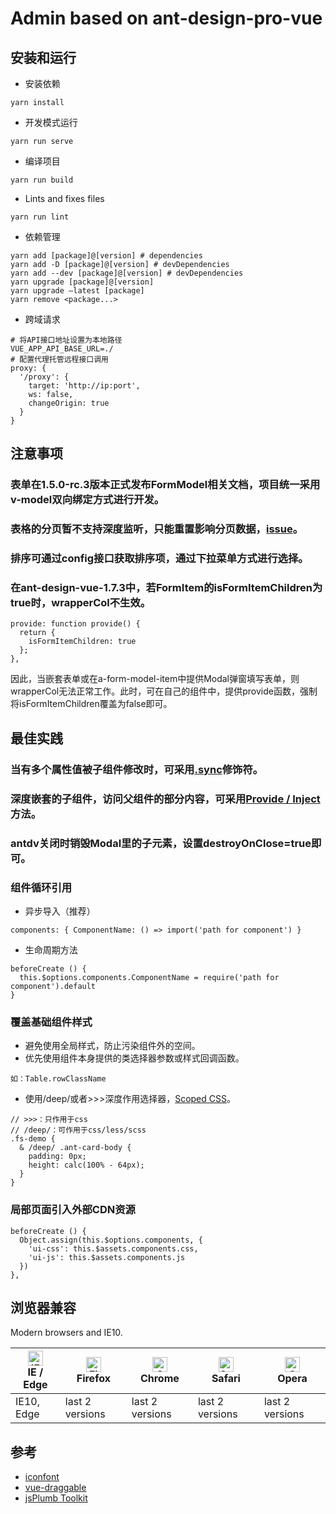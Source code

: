 # Admin based on ant-design-pro-vue

## 安装和运行
- 安装依赖
```
yarn install
```

- 开发模式运行
```
yarn run serve
```

- 编译项目
```
yarn run build
```

- Lints and fixes files
```
yarn run lint
```

- 依赖管理
```
yarn add [package]@[version] # dependencies
yarn add -D [package]@[version] # devDependencies
yarn add --dev [package]@[version] # devDependencies
yarn upgrade [package]@[version]
yarn upgrade –latest [package]
yarn remove <package...>
```

- 跨域请求
```
# 将API接口地址设置为本地路径
VUE_APP_API_BASE_URL=./
# 配置代理托管远程接口调用
proxy: {
  '/proxy': {
    target: 'http://ip:port',
    ws: false,
    changeOrigin: true
  }
}
```

## 注意事项

### 表单在1.5.0-rc.3版本正式发布FormModel相关文档，项目统一采用v-model双向绑定方式进行开发。

### 表格的分页暂不支持深度监听，只能重置影响分页数据，[issue](https://github.com/vueComponent/ant-design-vue/issues/70)。

### 排序可通过config接口获取排序项，通过下拉菜单方式进行选择。

### 在ant-design-vue-1.7.3中，若FormItem的isFormItemChildren为true时，wrapperCol不生效。
```
provide: function provide() {
  return {
    isFormItemChildren: true
  };
},
```
因此，当嵌套表单或在a-form-model-item中提供Modal弹窗填写表单，则wrapperCol无法正常工作。此时，可在自己的组件中，提供provide函数，强制将isFormItemChildren覆盖为false即可。

## 最佳实践

### 当有多个属性值被子组件修改时，可采用[.sync](https://cn.vuejs.org/v2/guide/components-custom-events.html#sync-%E4%BF%AE%E9%A5%B0%E7%AC%A6)修饰符。

### 深度嵌套的子组件，访问父组件的部分内容，可采用[Provide / Inject](https://v3.cn.vuejs.org/guide/component-provide-inject.html)方法。

### antdv关闭时销毁Modal里的子元素，设置destroyOnClose=true即可。

### 组件循环引用

- 异步导入（推荐）
```
components: { ComponentName: () => import('path for component') }
```
- 生命周期方法
```
beforeCreate () {
  this.$options.components.ComponentName = require('path for component').default
}
```
### 覆盖基础组件样式
- 避免使用全局样式，防止污染组件外的空间。
- 优先使用组件本身提供的类选择器参数或样式回调函数。
```
如：Table.rowClassName
```
- 使用/deep/或者>>>深度作用选择器，[Scoped CSS](https://vue-loader.vuejs.org/zh/guide/scoped-css.html)。
```
// >>>：只作用于css
// /deep/：可作用于css/less/scss
.fs-demo {
  & /deep/ .ant-card-body {
    padding: 0px;
    height: calc(100% - 64px);
  }
}
```
### 局部页面引入外部CDN资源
```
beforeCreate () {
  Object.assign(this.$options.components, {
    'ui-css': this.$assets.components.css,
    'ui-js': this.$assets.components.js
  })
},
```

## 浏览器兼容

Modern browsers and IE10.

| [<img src="https://raw.githubusercontent.com/alrra/browser-logos/master/src/edge/edge_48x48.png" alt="IE / Edge" width="24px" height="24px" />](http://godban.github.io/browsers-support-badges/)</br>IE / Edge | [<img src="https://raw.githubusercontent.com/alrra/browser-logos/master/src/firefox/firefox_48x48.png" alt="Firefox" width="24px" height="24px" />](http://godban.github.io/browsers-support-badges/)</br>Firefox | [<img src="https://raw.githubusercontent.com/alrra/browser-logos/master/src/chrome/chrome_48x48.png" alt="Chrome" width="24px" height="24px" />](http://godban.github.io/browsers-support-badges/)</br>Chrome | [<img src="https://raw.githubusercontent.com/alrra/browser-logos/master/src/safari/safari_48x48.png" alt="Safari" width="24px" height="24px" />](http://godban.github.io/browsers-support-badges/)</br>Safari | [<img src="https://raw.githubusercontent.com/alrra/browser-logos/master/src/opera/opera_48x48.png" alt="Opera" width="24px" height="24px" />](http://godban.github.io/browsers-support-badges/)</br>Opera |
| --- | --- | --- | --- | --- |
| IE10, Edge | last 2 versions | last 2 versions | last 2 versions | last 2 versions |

## 参考

- [iconfont](https://www.iconfont.cn/)
- [vue-draggable](http://www.itxst.com/vue-draggable/tutorial.html)
- [jsPlumb Toolkit](https://docs.jsplumbtoolkit.com/toolkit/2.x/)
